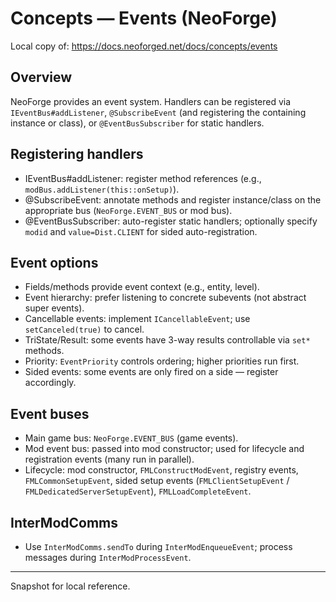 # Concepts — Events (NeoForge)

Local copy of: https://docs.neoforged.net/docs/concepts/events

## Overview

NeoForge provides an event system. Handlers can be registered via `IEventBus#addListener`, `@SubscribeEvent` (and registering the containing instance or class), or `@EventBusSubscriber` for static handlers.

## Registering handlers

- IEventBus#addListener: register method references (e.g., `modBus.addListener(this::onSetup)`).
- @SubscribeEvent: annotate methods and register instance/class on the appropriate bus (`NeoForge.EVENT_BUS` or mod bus).
- @EventBusSubscriber: auto-register static handlers; optionally specify `modid` and `value=Dist.CLIENT` for sided auto-registration.

## Event options

- Fields/methods provide event context (e.g., entity, level).
- Event hierarchy: prefer listening to concrete subevents (not abstract super events).
- Cancellable events: implement `ICancellableEvent`; use `setCanceled(true)` to cancel.
- TriState/Result: some events have 3-way results controllable via `set*` methods.
- Priority: `EventPriority` controls ordering; higher priorities run first.
- Sided events: some events are only fired on a side — register accordingly.

## Event buses

- Main game bus: `NeoForge.EVENT_BUS` (game events).
- Mod event bus: passed into mod constructor; used for lifecycle and registration events (many run in parallel).
- Lifecycle: mod constructor, `FMLConstructModEvent`, registry events, `FMLCommonSetupEvent`, sided setup events (`FMLClientSetupEvent` / `FMLDedicatedServerSetupEvent`), `FMLLoadCompleteEvent`.

## InterModComms

- Use `InterModComms.sendTo` during `InterModEnqueueEvent`; process messages during `InterModProcessEvent`.

---

Snapshot for local reference.
